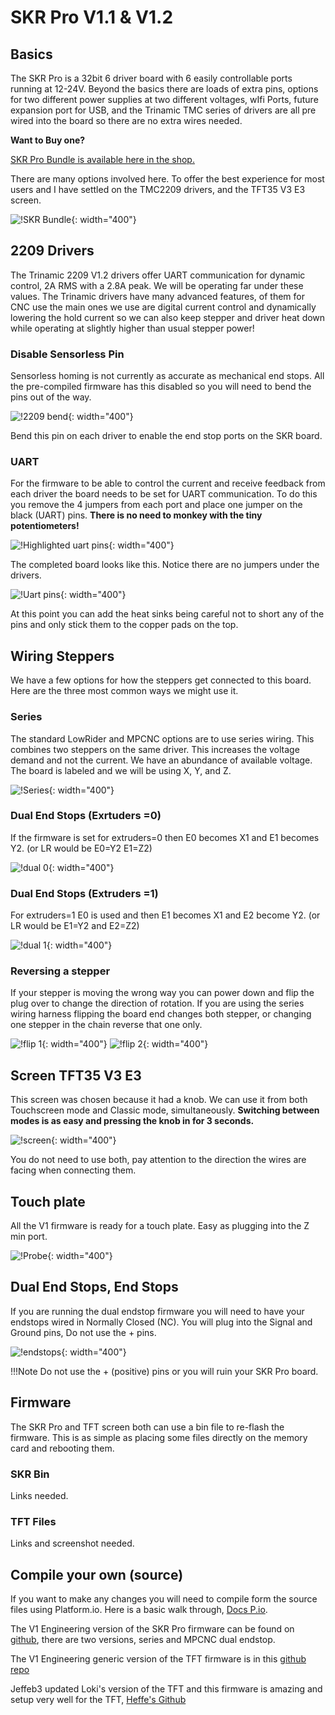 # SKR Pro V1.1 & V1.2


## Basics

The SKR Pro is a 32bit 6 driver board with 6 easily controllable ports running at 12-24V. Beyond the basics there are loads of extra pins, options for two different power supplies at two different voltages, wIfi Ports, future expansion port for USB, and the Trinamic TMC series of drivers are all pre wired into the board so there are no extra wires needed.

**Want to Buy one?**

[SKR Pro Bundle is available here in the shop.](https://shop.v1engineering.com/collections/parts/products/skr-pro1-2-6x-2209-drivers-tft35-e3-v3)

There are many options involved here. To offer the best experience for most users and I have settled on the TMC2209 drivers, and the TFT35 V3 E3 screen.

![!SKR Bundle](https://www.v1engineering.com/wp-content/uploads/2020/07/srkbundle.jpg){: width="400"}


## 2209 Drivers

The Trinamic 2209 V1.2 drivers offer UART communication for dynamic control, 2A RMS with a 2.8A peak. We will be operating far under these values. The Trinamic drivers have many advanced features, of them for CNC use the main ones we use are digital current control and dynamically lowering the hold current so we can also keep stepper and driver heat down while operating at slightly higher than usual stepper power!

### Disable Sensorless Pin

Sensorless homing is not currently as accurate as mechanical end stops. All the pre-compiled firmware has this disabled so you will need to bend the pins out of the way.

![!2209 bend](https://www.v1engineering.com/wp-content/uploads/2020/07/sensorles-bend.jpg){: width="400"}

Bend this pin on each driver to enable the end stop ports on the SKR board.

### UART

For the firmware to be able to control the current and receive feedback from each driver the board needs to be set for UART communication. To do this you remove the 4 jumpers from each port and place one jumper on the black (UART) pins. **There is no need to monkey with the tiny potentiometers!**

![!Highlighted uart pins](https://www.v1engineering.com/wp-content/uploads/2020/07/uart2-Arrows.jpg){: width="400"}

The completed board looks like this. Notice there are no jumpers under the drivers.

![!Uart pins](https://www.v1engineering.com/wp-content/uploads/2020/07/Uart-scaled.jpg){: width="400"}

At this point you can add the heat sinks being careful not to short any of the pins and only stick them to the copper pads on the top.


## Wiring Steppers

We have a few options for how the steppers get connected to this board. Here are the three most common ways we might use it.

### Series

The standard LowRider and MPCNC options are to use series wiring. This combines two steppers on the same driver. This increases the voltage demand and not the current. We have an abundance of available voltage. The board is labeled and we will be using X, Y, and Z.

![!Series](https://www.v1engineering.com/wp-content/uploads/2020/07/Series-skr-labels-scaled.jpg){: width="400"}

### Dual End Stops (Exrtuders =0)

If the firmware is set for extruders=0 then E0 becomes X1 and E1 becomes Y2. (or LR would be E0=Y2 E1=Z2)

![!dual 0](https://www.v1engineering.com/wp-content/uploads/2020/07/dual2-scaled.jpg){: width="400"}

### Dual End Stops (Extruders =1)

For extruders=1 E0 is used and then E1 becomes X1 and E2 become Y2. (or LR would be E1=Y2 and E2=Z2)

![!dual 1](https://www.v1engineering.com/wp-content/uploads/2020/07/Dual-Ex-1-scaled.jpg){: width="400"}


### Reversing a stepper

If your stepper is moving the wrong way you can power down and flip the plug over to change the direction of rotation. If you are using the series wiring harness flipping the board end changes both stepper, or changing one stepper in the chain reverse that one only.

![!flip 1](https://www.v1engineering.com/wp-content/uploads/2020/07/flip1-scaled.jpg){: width="400"}
![!flip 2](https://www.v1engineering.com/wp-content/uploads/2020/07/flip2-scaled.jpg){: width="400"}

## Screen TFT35 V3 E3

This screen was chosen because it had a knob. We can use it from both Touchscreen mode and Classic mode, simultaneously. **Switching between modes is as easy and pressing the knob in for 3 seconds.**

![!screen](https://www.v1engineering.com/wp-content/uploads/2020/07/lcd-touch-Labels-scaled.jpg){: width="400"}

You do not need to use both, pay attention to the direction the wires are facing when connecting them.

## Touch plate

All the V1 firmware is ready for a touch plate. Easy as plugging into the Z min port.

![!Probe](https://www.v1engineering.com/wp-content/uploads/2020/07/Z-probe-scaled.jpg){: width="400"}


## Dual End Stops, End Stops

If you are running the dual endstop firmware you will need to have your endstops wired in Normally Closed (NC). You will plug into the Signal and Ground pins, Do not use the + pins.

![!endstops](https://www.v1engineering.com/wp-content/uploads/2020/07/endstops-scaled.jpg){: width="400"}

!!!Note
    Do not use the + (positive) pins or you will ruin your SKR Pro board.


## Firmware

The SKR Pro and TFT screen both can use a bin file to re-flash the firmware. This is as simple as placing some files directly on the memory card and rebooting them.

### SKR Bin

Links needed.

### TFT Files

Links and screenshot needed.

## Compile your own (source)

If you want to make any changes you will need to compile form the source files using Platform.io. Here is a basic walk through, [Docs P.io](../learn/platformio.md).

The V1 Engineering version of the SKR Pro firmware can be found on [github](https://github.com/Allted/Marlin), there are two versions, series and MPCNC dual endstop.

The V1 Engineering generic version of the TFT firmware is in this [github repo](https://github.com/V1EngineeringInc/BIGTREETECH-TouchScreenFirmware)

Jeffeb3 updated Loki's version of the TFT and this firmware is amazing and setup very well for the TFT, [Heffe's Github](https://github.com/jeffeb3/BIGTREETECH-TouchScreenFirmware/tree/loki)